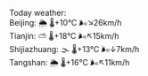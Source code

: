 Today weather:  
Beijing: 🌦 🌡️+10°C 🌬️↘26km/h  
Tianjin: ⛅️  🌡️+18°C 🌬️↖15km/h  
Shijiazhuang: 🌫  🌡️+13°C 🌬️↓7km/h  
Tangshan: 🌦 🌡️+16°C 🌬️↖11km/h  
